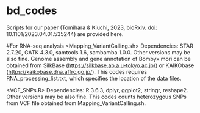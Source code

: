 # bd_codes
Scripts for our paper (Tomihara & Kiuchi, 2023, bioRxiv. doi: 10.1101/2023.04.01.535244) are provided here.

#For RNA-seq analysis
<Mapping_VariantCalling.sh>
Dependencies: STAR 2.7.20, GATK 4.3.0, samtools 1.6, sambamba 1.0.0. Other versions may be also fine.
Genome assembly and gene annotation of Bombyx mori can be obtained from SilkBase (https://silkbase.ab.a.u-tokyo.ac.jp/) or KAIKObase (https://kaikobase.dna.affrc.go.jp/).
This codes requires RNA_processing_list.txt, which specifies the location of the data files.

<VCF_SNPs.R>
Dependencies: R 3.6.3, dplyr, ggplot2, stringr, reshape2. Other versions may be also fine.
This codes counts heterozygous SNPs from VCF file obtained from Mapping_VariantCalling.sh.
